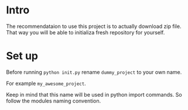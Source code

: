 # Intro
The recommendataion to use this project is to actually download zip file.
That way you will be able to initializa fresh repository for yourself.

# Set up
Before running `python init.py` rename `dummy_project` to your own name.

For example `my_awesome_project`.

Keep in mind that this name will be used in python import commands. So follow the modules naming convention.
